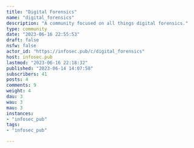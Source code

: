 ```yaml
---
title: "Digital Forensics" 
name: "digital_forensics"
description: "A community focused on all things digital forensics."
type: community
date: "2023-06-16 22:55:53"
draft: false
nsfw: false
actor_id: "https://infosec.pub/c/digital_forensics"
host: infosec.pub
lastmod: "2023-06-16 22:18:32"
published: "2023-06-14 14:07:58"
subscribers: 41
posts: 4
comments: 9
weight: 4
dau: 3
wau: 3
mau: 3
instances:
- "infosec_pub"
tags: 
- "infosec_pub"

---
```


